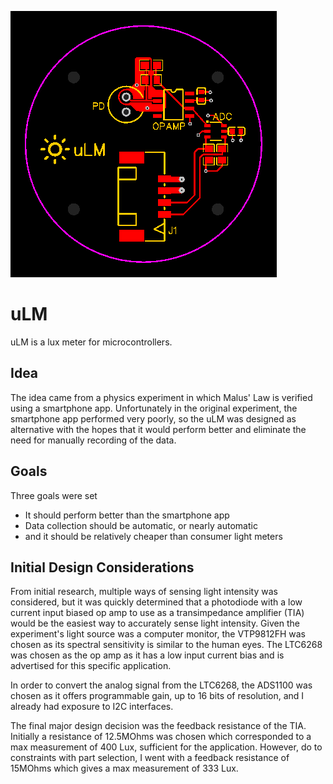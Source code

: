 ![uLM](https://raw.githubusercontent.com/jac4e/uLM/main/hardware/REV1_0/PCB.png)

# uLM

uLM is a lux meter for microcontrollers.

## Idea

The idea came from a physics experiment in which Malus' Law is verified using a smartphone app. Unfortunately in the original experiment, the smartphone app performed very poorly, so the uLM was designed as alternative with the hopes that it would perform better and eliminate the need for manually recording of the data.

## Goals

Three goals were set

- It should perform better than the smartphone app
- Data collection should be automatic, or nearly automatic
- and it should be relatively cheaper than consumer light meters

## Initial Design Considerations

From initial research, multiple ways of sensing light intensity was considered, but it was quickly determined that a photodiode with a low current input biased op amp to use as a transimpedance amplifier (TIA) would be the easiest way to accurately sense light intensity. Given the experiment's light source was a computer monitor, the VTP9812FH was chosen as its spectral sensitivity is similar to the human eyes. The LTC6268 was chosen as the op amp as it has a low input current bias and is advertised for this specific application. 

In order to convert the analog signal from the LTC6268, the ADS1100 was chosen as it offers programmable gain, up to 16 bits of resolution, and I already had exposure to I2C interfaces.

The final major design decision was the feedback resistance of the TIA. Initially a resistance of 12.5MOhms was chosen which corresponded to a max measurement of 400 Lux, sufficient for the application. However, do to constraints with part selection, I went with a feedback resistance of 15MOhms which gives a max measurement of 333 Lux.